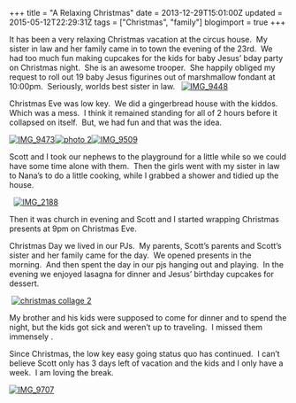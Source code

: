 +++
title = "A Relaxing Christmas"
date = 2013-12-29T15:01:00Z
updated = 2015-05-12T22:29:31Z
tags = ["Christmas", "family"]
blogimport = true 
+++

It has been a very relaxing Christmas vacation at the circus house.&#160; My sister in law and her family came in to town the evening of the 23rd.&#160; We had too much fun making cupcakes for the kids for baby Jesus’ bday party on Christmas night.&#160; She is an awesome trooper.&#160; She happily obliged my request to roll out 19 baby Jesus figurines out of marshmallow fondant at 10:00pm.&#160; Seriously, worlds best sister in law.&#160;&#160; [![IMG_9448](https://latc.s3.amazonaws.com/wp-content/uploads/2013/12/IMG_9448.jpg "IMG_9448")](https://latc.s3.amazonaws.com/wp-content/uploads/2013/12/IMG_9448.jpg)

Christmas Eve was low key.&#160; We did a gingerbread house with the kiddos.&#160; Which was a mess.&#160; I think it remained standing for all of 2 hours before it collapsed on itself.&#160; But, we had fun and that was the idea.&#160; 

[![IMG_9473](https://latc.s3.amazonaws.com/wp-content/uploads/2013/12/IMG_9473.jpg "IMG_9473")](https://latc.s3.amazonaws.com/wp-content/uploads/2013/12/IMG_9473.jpg)[![photo 2](https://latc.s3.amazonaws.com/wp-content/uploads/2013/12/photo-2.jpg "photo 2")](https://latc.s3.amazonaws.com/wp-content/uploads/2013/12/photo-2.jpg)[![IMG_9509](https://latc.s3.amazonaws.com/wp-content/uploads/2013/12/IMG_9509.jpg "IMG_9509")](https://latc.s3.amazonaws.com/wp-content/uploads/2013/12/IMG_9509.jpg)

Scott and I took our nephews to the playground for a little while so we could have some time alone with them.&#160; Then the girls went with my sister in law to Nana’s to do a little cooking, while I grabbed a shower and tidied up the house.

&#160; [![IMG_2188](https://latc.s3.amazonaws.com/wp-content/uploads/2013/12/IMG_2188.jpg "IMG_2188")](https://latc.s3.amazonaws.com/wp-content/uploads/2013/12/IMG_2188.jpg)

Then it was church in evening and Scott and I started wrapping Christmas presents at 9pm on Christmas Eve. 

Christmas Day we lived in our PJs.&#160; My parents, Scott’s parents and Scott’s sister and her family came for the day.&#160; We opened presents in the morning.&#160; And then spent the day in our pjs hanging out and playing.&#160; In the evening we enjoyed lasagna for dinner and Jesus’ birthday cupcakes for dessert. 

&#160;[![christmas collage 2](https://latc.s3.amazonaws.com/wp-content/uploads/2013/12/christmas-collage-2.jpg "christmas collage 2")](https://latc.s3.amazonaws.com/wp-content/uploads/2013/12/christmas-collage-2.jpg)

My brother and his kids were supposed to come for dinner and to spend the night, but the kids got sick and weren’t up to traveling.&#160; I missed them 
immensely
.&#160; 

Since Christmas, the low key easy going status quo has continued.&#160; I can’t believe Scott only has 3 days left of vacation and the kids and I only have a week.&#160; I am loving the break.&#160; 

[![IMG_9707](https://latc.s3.amazonaws.com/wp-content/uploads/2013/12/IMG_9707.jpg "IMG_9707")](https://latc.s3.amazonaws.com/wp-content/uploads/2013/12/IMG_9707.jpg)
